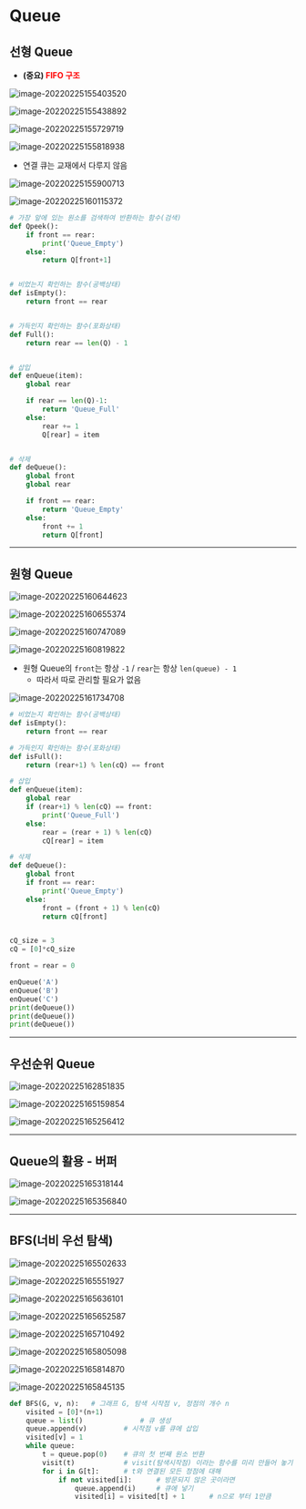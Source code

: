 # Queue



## 선형 Queue

- <strong>(중요)<span style = color:red> FIFO 구조</span></strong>

![image-20220225155403520](Queue.assets/image-20220225155403520.png)



![image-20220225155438892](Queue.assets/image-20220225155438892.png)



![image-20220225155729719](Queue.assets/image-20220225155729719.png)



![image-20220225155818938](Queue.assets/image-20220225155818938.png)



- 연결 큐는 교재에서 다루지 않음

![image-20220225155900713](Queue.assets/image-20220225155900713.png)



![image-20220225160115372](Queue.assets/image-20220225160115372.png)



```python
# 가장 앞에 있는 원소를 검색하여 반환하는 함수(검색)
def Qpeek():
    if front == rear:
        print('Queue_Empty')
    else:
        return Q[front+1]


# 비었는지 확인하는 함수(공백상태)
def isEmpty():
    return front == rear


# 가득인지 확인하는 함수(포화상태)
def Full():
    return rear == len(Q) - 1


# 삽입
def enQueue(item):
    global rear

    if rear == len(Q)-1:
        return 'Queue_Full'
    else:
        rear += 1
        Q[rear] = item


# 삭제
def deQueue():
    global front
    global rear

    if front == rear:
        return 'Queue_Empty'
    else:
        front += 1
        return Q[front]
```



---



## 원형 Queue

![image-20220225160644623](Queue.assets/image-20220225160644623.png)

![image-20220225160655374](Queue.assets/image-20220225160655374.png)



![image-20220225160747089](Queue.assets/image-20220225160747089.png)



![image-20220225160819822](Queue.assets/image-20220225160819822.png)



- 원형 Queue의 `front`는 항상 `-1` /  `rear`는 항상 `len(queue) - 1`
  - 따라서 따로 관리할 필요가 없음 

![image-20220225161734708](Queue.assets/image-20220225161734708.png)



```python
# 비었는지 확인하는 함수(공백상태)
def isEmpty():
    return front == rear

# 가득인지 확인하는 함수(포화상태)
def isFull():
    return (rear+1) % len(cQ) == front

# 삽입
def enQueue(item):
    global rear
    if (rear+1) % len(cQ) == front:
        print('Queue_Full')
    else:
        rear = (rear + 1) % len(cQ)
        cQ[rear] = item

# 삭제
def deQueue():
    global front
    if front == rear:
        print('Queue_Empty')
    else:
        front = (front + 1) % len(cQ)
        return cQ[front]


cQ_size = 3
cQ = [0]*cQ_size

front = rear = 0

enQueue('A')
enQueue('B')
enQueue('C')
print(deQueue())
print(deQueue())
print(deQueue())
```



---



## 우선순위 Queue

![image-20220225162851835](Queue.assets/image-20220225162851835.png)



![image-20220225165159854](Queue.assets/image-20220225165159854.png)



![image-20220225165256412](Queue.assets/image-20220225165256412.png)



---



## Queue의 활용 - 버퍼

![image-20220225165318144](Queue.assets/image-20220225165318144.png)



![image-20220225165356840](Queue.assets/image-20220225165356840.png)



---



## BFS(너비 우선 탐색)

![image-20220225165502633](Queue.assets/image-20220225165502633.png)



![image-20220225165551927](Queue.assets/image-20220225165551927.png)



![image-20220225165636101](Queue.assets/image-20220225165636101.png)



![image-20220225165652587](Queue.assets/image-20220225165652587.png)



![image-20220225165710492](Queue.assets/image-20220225165710492.png)



![image-20220225165805098](Queue.assets/image-20220225165805098.png)



![image-20220225165814870](Queue.assets/image-20220225165814870.png)



![image-20220225165845135](Queue.assets/image-20220225165845135.png)



```python
def BFS(G, v, n):   # 그래프 G, 탐색 시작점 v, 정점의 개수 n
    visited = [0]*(n+1)     
    queue = list()              # 큐 생성
    queue.append(v)         # 시작점 v를 큐에 삽입
    visited[v] = 1
    while queue:
        t = queue.pop(0)    # 큐의 첫 번째 원소 반환
        visit(t)            # visit(탐색시작점) 이라는 함수를 미리 만들어 놓기
        for i in G[t]:      # t와 연결된 모든 정점에 대해
            if not visited[i]:      # 방문되지 않은 곳이라면
                queue.append(i)     # 큐에 넣기
                visited[i] = visited[t] + 1      # n으로 부터 1만큼
```

